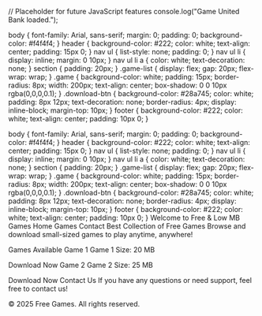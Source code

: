 
// Placeholder for future JavaScript features
console.log("Game United Bank loaded.");

body {
    font-family: Arial, sans-serif;
    margin: 0;
    padding: 0;
    background-color: #f4f4f4;
}
header {
    background-color: #222;
    color: white;
    text-align: center;
    padding: 15px 0;
}
nav ul {
    list-style: none;
    padding: 0;
}
nav ul li {
    display: inline;
    margin: 0 10px;
}
nav ul li a {
    color: white;
    text-decoration: none;
}
section {
    padding: 20px;
}
.game-list {
    display: flex;
    gap: 20px;
    flex-wrap: wrap;
}
.game {
    background-color: white;
    padding: 15px;
    border-radius: 8px;
    width: 200px;
    text-align: center;
    box-shadow: 0 0 10px rgba(0,0,0,0.1);
}
.download-btn {
    background-color: #28a745;
    color: white;
    padding: 8px 12px;
    text-decoration: none;
    border-radius: 4px;
    display: inline-block;
    margin-top: 10px;
}
footer {
    background-color: #222;
    color: white;
    text-align: center;
    padding: 10px 0;
}

body {
    font-family: Arial, sans-serif;
    margin: 0;
    padding: 0;
    background-color: #f4f4f4;
}
header {
    background-color: #222;
    color: white;
    text-align: center;
    padding: 15px 0;
}
nav ul {
    list-style: none;
    padding: 0;
}
nav ul li {
    display: inline;
    margin: 0 10px;
}
nav ul li a {
    color: white;
    text-decoration: none;
}
section {
    padding: 20px;
}
.game-list {
    display: flex;
    gap: 20px;
    flex-wrap: wrap;
}
.game {
    background-color: white;
    padding: 15px;
    border-radius: 8px;
    width: 200px;
    text-align: center;
    box-shadow: 0 0 10px rgba(0,0,0,0.1);
}
.download-btn {
    background-color: #28a745;
    color: white;
    padding: 8px 12px;
    text-decoration: none;
    border-radius: 4px;
    display: inline-block;
    margin-top: 10px;
}
footer {
    background-color: #222;
    color: white;
    text-align: center;
    padding: 10px 0;
}
Welcome to Free & Low MB Games
Home
Games
Contact
Best Collection of Free Games
Browse and download small-sized games to play anytime, anywhere!

Games Available
Game 1
Game 1
Size: 20 MB

Download Now
Game 2
Game 2
Size: 25 MB

Download Now
Contact Us
If you have any questions or need support, feel free to contact us!

© 2025 Free Games. All rights reserved.
